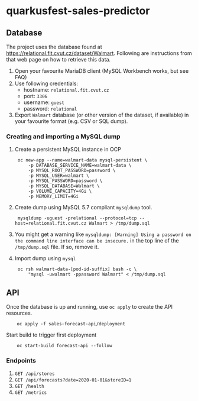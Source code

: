 # quarkusfest-sales-predictor

## Database

The project uses the database found at https://relational.fit.cvut.cz/dataset/Walmart. Following are instructions from that web page on how to retrieve this data.

1. Open your favourite MariaDB client (MySQL Workbench works, but see FAQ)
1. Use following credentials:
    - hostname: `relational.fit.cvut.cz`
    - port: `3306`
    - username: `guest`
    - password: `relational`
1. Export `Walmart` database (or other version of the dataset, if available) in your favourite format (e.g. CSV or SQL dump).

### Creating and importing a MySQL dump

1. Create a persistent MySQL instance in OCP

        oc new-app --name=walmart-data mysql-persistent \
            -p DATABASE_SERVICE_NAME=walmart-data \
            -p MYSQL_ROOT_PASSWORD=password \
            -p MYSQL_USER=walmart \
            -p MYSQL_PASSWORD=password \
            -p MYSQL_DATABASE=Walmart \
            -p VOLUME_CAPACITY=4Gi \
            -p MEMORY_LIMIT=4Gi

1. Create dump using MySQL 5.7 compliant `mysqldump` tool.

        mysqldump -uguest -prelational --protocol=tcp --host=relational.fit.cvut.cz Walmart > /tmp/dump.sql

1. You might get a warning like `mysqldump: [Warning] Using a password on the command line interface can be insecure.` in the top line of the `/tmp/dump.sql` file. If so, remove it. 

1. Import dump using `mysql`

        oc rsh walmart-data-[pod-id-suffix] bash -c \
            "mysql -uwalmart -ppassword Walmart" < /tmp/dump.sql

## API

Once the database is up and running, use `oc apply` to create the API resources.

        oc apply -f sales-forecast-api/deployment

Start build to trigger first deployment

        oc start-build forecast-api --follow

### Endpoints

1. `GET /api/stores`
2. `GET /api/forecasts?date=2020-01-01&storeID=1`
3. `GET /health`
4. `GET /metrics`

